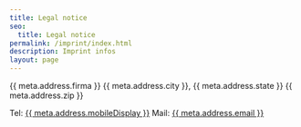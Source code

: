 ```yaml
---
title: Legal notice
seo:
  title: Legal notice
permalink: /imprint/index.html
description: Imprint infos
layout: page
---
```


{{ meta.address.firma }}
{{ meta.address.city }}, {{ meta.address.state }} {{ meta.address.zip }}

Tel: <a href="tel:{{ meta.address.mobileCall }}">{{ meta.address.mobileDisplay }}</a>
Mail: <a href="mailto:{{ meta.address.email }}">{{ meta.address.email }}</a>
